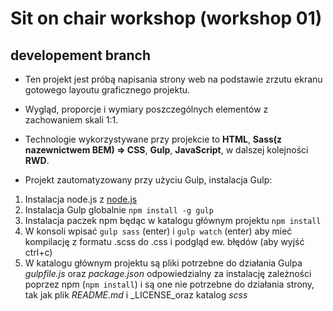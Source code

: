 # Sit on chair workshop (workshop 01)
## developement branch

* Ten projekt jest próbą napisania strony web na podstawie zrzutu ekranu gotowego layoutu graficznego projektu.
* Wygląd, proporcje i wymiary poszczególnych elementów z zachowaniem skali 1:1.
* Technologie wykorzystywane przy projekcie to **HTML**, **Sass(z nazewnictwem BEM) => CSS**, **Gulp**, **JavaScript**, w dalszej kolejności **RWD**.

* Projekt zautomatyzowany przy użyciu Gulp, instalacja Gulp:
1. Instalacja node.js z [node.js](http://nodejs.org)
1. Instalacja Gulp globalnie ```npm install -g gulp```
1. Instalacja paczek npm będąc w katalogu głównym projektu ```npm install```
1. W konsoli wpisać ```gulp sass``` (enter) i ```gulp watch``` (enter) aby mieć 	 kompilację z formatu .scss do .css i podgląd ew. błędów (aby wyjść ctrl+c)
1. W katalogu głównym projektu są pliki potrzebne do działania Gulpa _gulpfile.js_ oraz _package.json_ odpowiedzialny za instalację zależności poprzez npm (```npm install```) i są one nie potrzebne do działania strony, tak jak plik _README.md_ i _LICENSE_oraz katalog _scss_



